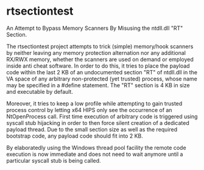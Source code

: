 # rtsectiontest
An Attempt to Bypass Memory Scanners By Misusing the ntdll.dll "RT" Section.

The rtsectiontest project attempts to trick (simple) memory/hook scanners by neither leaving any memory protection alternation nor any additional RX/RWX memory, whether the scanners are used on demand or employed inside anti cheat software.
In order to do this, it tries to place the payload code within the last 2 KB of an undocumented section "RT" of ntdll.dll in the VA space of any arbitrary non-protected (yet trusted) process, whose name may be specified in a #define statement.
The "RT" section is 4 KB in size and executable by default.

Moreover, it tries to keep a low profile while attempting to gain trusted process control by letting x64 HIPS only see the occurrence of an NtOpenProcess call. 
First time execution of arbitrary code is triggered using syscall stub hijacking in order to then force silent creation of a dedicated payload thread.
Due to the small section size as well as the required bootstrap code, any payload code should fit into 2 KB.

By elaboratedly using the Windows thread pool facility the remote code execution is now immediate and does not need
to wait anymore until a particular syscall stub is being called.
